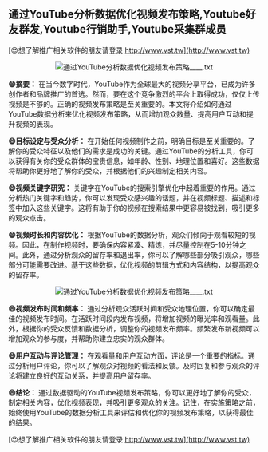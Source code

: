 ## **通过YouTube分析数据优化视频发布策略,Youtube好友群发,Youtube行销助手,Youtube采集群成员**

[😍想了解推广相关软件的朋友请登录 http://www.vst.tw](http://www.vst.tw)

 <center><img src="https://vst.tw/MP4/tuiguang/png/4.png" alt="通过YouTube分析数据优化视频发布策略____.txt"></center>

**😄摘要：**
在当今数字时代，YouTube作为全球最大的视频分享平台，已成为许多创作者和品牌推广的首选。然而，要在这个竞争激烈的平台上取得成功，仅仅上传视频是不够的。正确的视频发布策略是至关重要的。本文将介绍如何通过YouTube数据分析来优化视频发布策略，从而增加观众数量、提高用户互动和提升视频的表现。

**😄目标设定与受众分析：**
在开始任何视频制作之前，明确目标是至关重要的。了解你的受众特征以及他们的需求是成功的关键。通过YouTube的分析工具，你可以获得有关你的受众群体的宝贵信息，如年龄、性别、地理位置和喜好。这些数据将帮助你更好地了解你的受众，并根据他们的兴趣制定相关内容。

**😄视频关键字研究：**
关键字在YouTube的搜索引擎优化中起着重要的作用。通过分析热门关键字和趋势，你可以发现受众感兴趣的话题，并在视频标题、描述和标签中加入这些关键字。这将有助于你的视频在搜索结果中更容易被找到，吸引更多的观众点击。

**😄视频时长和内容优化：**
根据YouTube的数据分析，观众们倾向于观看较短的视频。因此，在制作视频时，要确保内容紧凑、精炼，并尽量控制在5-10分钟之间。此外，通过分析观众的留存率和退出率，你可以了解哪些部分吸引观众，哪些部分可能需要改进。基于这些数据，优化视频的剪辑方式和内容结构，以提高观众的留存率。

 <center><img src="https://vst.tw/MP4/tuiguang/png/7.png" alt="通过YouTube分析数据优化视频发布策略____.txt"></center>

**😄视频发布时间和频率：**
通过分析观众活跃时间和受众地理位置，你可以确定最佳的视频发布时间。在活跃时间段内发布视频，将增加视频的曝光率和观看量。此外，根据你的受众反馈和数据分析，调整你的视频发布频率。频繁发布新视频可以增加观众的参与度，并帮助你建立忠实的观众群体。

**😄用户互动与评论管理：**
在观看量和用户互动方面，评论是一个重要的指标。通过分析用户评论，你可以了解观众对视频的看法和反馈。及时回复和参与观众的评论将建立良好的互动关系，并提高用户留存率。

**😄结论：**
通过数据驱动的YouTube视频发布策略，你可以更好地了解你的受众，制定相关内容，优化视频表现，并吸引更多观众的关注。记住，在实施策略之前，始终使用YouTube的数据分析工具来评估和优化你的视频发布策略，以获得最佳的结果。

[😍想了解推广相关软件的朋友请登录 http://www.vst.tw](http://www.vst.tw)



